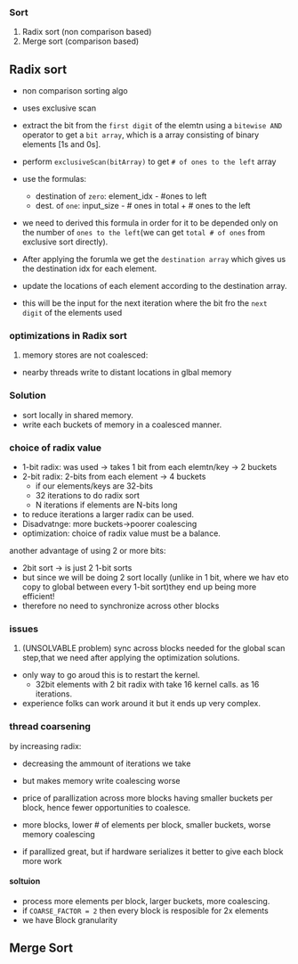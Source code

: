 ### Sort
1. Radix sort (non comparison based)
2. Merge sort (comparison based)

## Radix sort
- non comparison sorting algo
- uses exclusive scan

- extract the bit from the `first digit` of the elemtn using a `bitewise AND` operator to get a `bit array`, which is a array consisting of binary elements [1s and 0s].
- perform `exclusiveScan(bitArray)` to get `# of ones to the left` array
- use the formulas:
    - destination of `zero`: element_idx - #ones to left
    - dest. of `one`: input_size - # ones in total + # ones to the left

- we need to derived this formula in order for it to be depended only on the number of `ones to the left`(we can get `total # of ones` from exclusive sort directly).
- After applying the forumla we get the `destination array` which gives us the destination idx for each element.
- update the locations of each element according to the destination array.
- this will be the input for the next iteration where the bit fro the `next digit` of the elements used

### optimizations in Radix sort
1. memory stores are not coalesced:
- nearby threads write to distant locations in glbal memory

### Solution
- sort locally in shared memory.
- write each buckets of memory in a coalesced manner.

### choice of radix value
- 1-bit radix: was used -> takes 1 bit from each elemtn/key -> 2 buckets
- 2-bit radix: 2-bits from each element -> 4 buckets
    - if our elements/keys are 32-bits
    - 32 iterations to do radix sort
    - N iterations if elements are N-bits long
- to reduce iterations a larger radix can be used.
- Disadvatnge: more buckets->poorer coalescing
- optimization: choice of radix value must be a balance.

another advantage of using 2 or more bits:
- 2bit sort -> is just 2 1-bit sorts
- but since we will be doing 2 sort locally (unlike in 1 bit, where we hav eto copy to global between every 1-bit sort)they end up being more efficient!
- therefore no need to synchronize across other blocks

### issues
1. (UNSOLVABLE problem) sync across blocks needed for the global scan step,that we need after applying the optimization solutions.
- only way to go aroud this is to restart the kernel.
    - 32bit elements with 2 bit radix with take 16 kernel calls. as 16 iterations.
- experience folks can work around it but it ends up very complex.

### thread coarsening
by increasing radix:
- decreasing the ammount of iterations we take
- but makes memory write coalescing worse

- price of parallization across more blocks having smaller buckets per block, hence fewer opportunities to coalesce.
- more blocks, lower # of elements per block, smaller buckets, worse memory coalescing
- if parallized great, but if hardware serializes it better to give each block more work

#### soltuion 
- process more elements per block, larger buckets, more coalescing.
- if `COARSE_FACTOR = 2` then every block is resposible for 2x elements
- we have Block granularity

## Merge Sort

